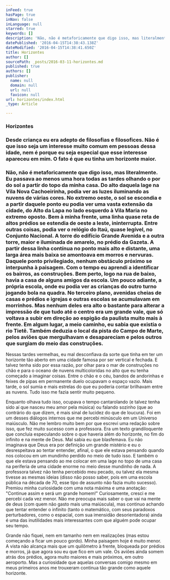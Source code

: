 ```yaml
---
inFeed: true
hasPage: true
inNav: false
inLanguage: null
starred: true
keywords: []
description: 'Não, não é metaforicamente que digo isso, mas literalmente. Eu passava ao menos uma hora todas as tardes olhando o por do sol a partir do topo da minha casa. Do alto daquela lage na Vila Nova Cachoeirinha, podia ver as luzes iluminando as nuvens de várias cores. No extremo oeste, o sol se escondia e a partir daquele ponto eu podia ver uma vasta extensão da cidade, do Alto da Lapa no lado esquerdo à Vila Maria no extremo oposto. Bem à minha frente, uma linha quase reta de altos prédios se estendia de oeste a leste, ininterrupta. Entre outras coisas, podia ver o relógio do Itaú, quase legível, no Conjunto Nacional. A torre do edifício Grande Avenida e a outra torre, maior e iluminada de amarelo, no prédio da Gazeta. A partir dessa linha contínua no ponto mais alto e distante, uma larga área mais baixa se amontoava em morros e nervuras. Daquele ponto privilegiado, nenhum obstáculo próximo se interpunha à paisagem. Com o tempo eu aprendi a identificar os bairros, as construções. Bem perto, logo na rua de baixo, havia a casa de alguns amigos da escola. Um pouco adiante, a própria escola, onde eu podia ver as crianças do outro turno jogando bola na quadra. No terceiro plano, avenidas cheias de casas e prédios e igrejas e outras escolas se acumulavam em morrinhos. Mas nenhum deles era alto o bastante para alterar a impressão de que tudo até o centro era um grande vale, que só voltava a subir em direção ao espigão da paulista muito mais à frente. Em algum lugar, a meio caminho, eu sabia que existia o rio Tietê. Também deduzia o local da pista do Campo de Marte, pelos aviões que mergulhavam e desapareciam e pelos outros que surgiam do meio das construções.'
datePublished: '2016-04-15T14:38:43.138Z'
dateModified: '2016-04-15T14:38:41.650Z'
title: Horizontes
author: []
sourcePath: _posts/2016-03-11-horizontes.md
published: true
authors: []
publisher:
  name: null
  domain: null
  url: null
  favicon: null
url: horizontes/index.html
_type: Article

---
```

### Horizontes

### Desde criança eu era adepto de filosofias e filosofices. Não é que isso seja um interesse muito comum em pessoas dessa idade, nem é porque eu seja especial que esse interesse apareceu em mim. O fato é que eu tinha um horizonte maior. 

### Não, não é metaforicamente que digo isso, mas literalmente. Eu passava ao menos uma hora todas as tardes olhando o por do sol a partir do topo da minha casa. Do alto daquela lage na Vila Nova Cachoeirinha, podia ver as luzes iluminando as nuvens de várias cores. No extremo oeste, o sol se escondia e a partir daquele ponto eu podia ver uma vasta extensão da cidade, do Alto da Lapa no lado esquerdo à Vila Maria no extremo oposto. Bem à minha frente, uma linha quase reta de altos prédios se estendia de oeste a leste, ininterrupta. Entre outras coisas, podia ver o relógio do Itaú, quase legível, no Conjunto Nacional. A torre do edifício Grande Avenida e a outra torre, maior e iluminada de amarelo, no prédio da Gazeta. A partir dessa linha contínua no ponto mais alto e distante, uma larga área mais baixa se amontoava em morros e nervuras. Daquele ponto privilegiado, nenhum obstáculo próximo se interpunha à paisagem. Com o tempo eu aprendi a identificar os bairros, as construções. Bem perto, logo na rua de baixo, havia a casa de alguns amigos da escola. Um pouco adiante, a própria escola, onde eu podia ver as crianças do outro turno jogando bola na quadra. No terceiro plano, avenidas cheias de casas e prédios e igrejas e outras escolas se acumulavam em morrinhos. Mas nenhum deles era alto o bastante para alterar a impressão de que tudo até o centro era um grande vale, que só voltava a subir em direção ao espigão da paulista muito mais à frente. Em algum lugar, a meio caminho, eu sabia que existia o rio Tietê. Também deduzia o local da pista do Campo de Marte, pelos aviões que mergulhavam e desapareciam e pelos outros que surgiam do meio das construções.

Nessas tardes vermelhas, eu mal desconfiava da sorte que tinha em ter um horizonte tão aberto em uma cidade famosa por ser vertical e fechada. E talvez tenha sido por essa razão, por olhar para o mar de construções no chão e para o oceano de nuvens multicoloridas no alto que eu tenha começado a imaginar coisas. Entre o chão e o céu, bandos de andorinhas e feixes de pipas em permanente duelo ocupavam o espaço vazio. Mais tarde, o sol sumia e mais estrelas do que eu poderia contar brilhavam entre as nuvens. Tudo isso me fazia sentir muito pequeno. 

Enquanto olhava tudo isso, ocupava o tempo cantarolando (e talvez tenha sido aí que nasceu meu amor pela música) ou falando sozinho (que ao contrário do que dizem, é mais sinal de lucidez do que de loucura). Foi em um desses diálogos internos que me percebi minúsculo em um Universo maiúsculo. Não me lembro muito bem por que escrevi uma redação sobre isso, que fez muito sucesso com a professora. Era um texto grandiloquente que concluía especulando sobre o que haveria além do horizonte, no fim do infinito e na mente de Deus. Mal sabia eu que blasfemava. Eu não imaginava que Deus era por definição um grande mistério e eu o desrespeitava ao tentar entender, afinal, o que ele estava pensando quando nos colocou em um mundinho perdido no meio de tudo isso. E também o que ele estava pensando ao me colocar em uma lage no topo de uma casa na periferia de uma cidade enorme no meio desse mundinho de nada. A professora talvez não tenha percebido meu pecado, ou talvez ela mesma tivesse as mesmas ideias (disso não posso saber, pois em uma escola pública na década de 70, esse tipo de assunto não fazia muito sucesso). Premiou minha curiosidade com uma nota máxima e uma anotação: "Continue assim e será um grande homem!" Curiosamente, cresci e me percebi cada vez menor. Não me preocupa mais saber o que vai na mente de deus (com quem não gasto mais uma maiúscula), mas continuo achando que tentar entender o infinito (tanto o matemático, com seus paradoxos perturbadores, como o espacial, com sua imensidão desorientadora) ainda é uma das inutilidades mais interessantes com que alguém pode ocupar seu tempo. 

Grande não fiquei, nem em tamanho nem em realizações (mas estou começando a ficar um pouco gordo). Minha paisagem hoje é muito menor. A vista não alcança mais que um quilômetro à frente, bloqueada por prédios e morros, já que agora sou eu que fico em um vale. Os aviões ainda somem atrás dos prédios, agora muito maiores e mais próximos, em outro aeroporto. Mas a curiosidade que aquelas conversas comigo mesmo em meus primeiros anos me trouxeram continua tão grande como aquele horizonte.